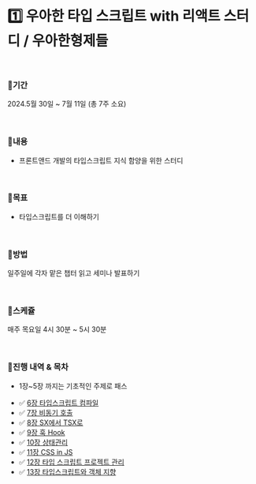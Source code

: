 # 1️⃣ 우아한 타입 스크립트 with 리액트 스터디 / 우아한형제들


<br>

### 📍기간

2024.5월 30일 ~ 7월 11일 (총 7주 소요)

<br>

### 📍내용

- 프론트앤드 개발의 타입스크립트 지식 함양을 위한 스터디

<br>

### 📍목표

- 타입스크립트를 더 이해하기

<br>

### 📍방법

일주일에 각자 맡은 챕터 읽고 세미나 발표하기

<br>

### 📍스케쥴

매주 목요일 4시 30분 ~ 5시 30분

<br>

### 📍진행 내역 & 목차

* 1장~5장 까지는 기초적인 주제로 패스

- ✅ [6장 타입스크립트 컴파일](./)
- ✅ [7장 비동기 호출](./)
- ✅ [8장 SX에서 TSX로](./)
- ✅ [9장 훅 Hook](./)
- ✅ [10장 상태관리](./)
- ✅ [11장 CSS in JS](./)
- ✅ [12장 타입 스크립트 프로젝트 관리](./)
- ✅ [13장 타입스크립트와 객체 지향](./)  


